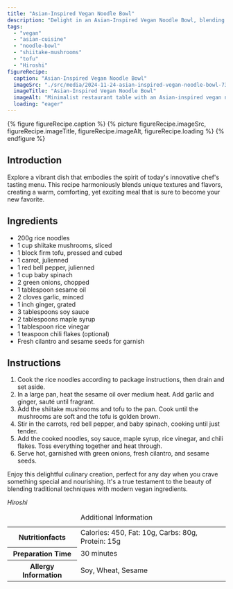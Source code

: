 ```yaml
---
title: "Asian-Inspired Vegan Noodle Bowl"
description: "Delight in an Asian-Inspired Vegan Noodle Bowl, blending traditional flavors with modern vegan twists. Perfect for a unique, comforting meal."
tags:
  - "vegan"
  - "asian-cuisine"
  - "noodle-bowl"
  - "shiitake-mushrooms"
  - "tofu"
  - "Hiroshi"
figureRecipe: 
  caption: "Asian-Inspired Vegan Noodle Bowl"
  imageSrc: "./src/media/2024-11-24-asian-inspired-vegan-noodle-bowl-7384.png"
  imageTitle: "Asian-Inspired Vegan Noodle Bowl"
  imageAlt: "Minimalist restaurant table with an Asian-inspired vegan noodle bowl, featuring golden-brown tofu, spinach, red bell pepper, shiitake mushrooms, garnished with green onions, cilantro, and sesame seeds."
  loading: "eager"
---
```


{% figure figureRecipe.caption %}
{% picture figureRecipe.imageSrc, figureRecipe.imageTitle, figureRecipe.imageAlt, figureRecipe.loading %}
{% endfigure %}

## Introduction

Explore a vibrant dish that embodies the spirit of today's innovative chef's tasting menu. This recipe harmoniously blends unique textures and flavors, creating a warm, comforting, yet exciting meal that is sure to become your new favorite.

## Ingredients

* 200g rice noodles
* 1 cup shiitake mushrooms, sliced
* 1 block firm tofu, pressed and cubed
* 1 carrot, julienned
* 1 red bell pepper, julienned
* 1 cup baby spinach
* 2 green onions, chopped
* 1 tablespoon sesame oil
* 2 cloves garlic, minced
* 1 inch ginger, grated
* 3 tablespoons soy sauce
* 2 tablespoons maple syrup
* 1 tablespoon rice vinegar
* 1 teaspoon chili flakes (optional)
* Fresh cilantro and sesame seeds for garnish

## Instructions

1. Cook the rice noodles according to package instructions, then drain and set aside.
2. In a large pan, heat the sesame oil over medium heat. Add garlic and ginger, sauté until fragrant.
3. Add the shiitake mushrooms and tofu to the pan. Cook until the mushrooms are soft and the tofu is golden brown.
4. Stir in the carrots, red bell pepper, and baby spinach, cooking until just tender.
5. Add the cooked noodles, soy sauce, maple syrup, rice vinegar, and chili flakes. Toss everything together and heat through.
6. Serve hot, garnished with green onions, fresh cilantro, and sesame seeds.

Enjoy this delightful culinary creation, perfect for any day when you crave something special and nourishing. It's a true testament to the beauty of blending traditional techniques with modern vegan ingredients.

*Hiroshi*

<table><caption class='sr-only'>Additional Information</caption><tr><th>Nutritionfacts</th><td>Calories: 450, Fat: 10g, Carbs: 80g, Protein: 15g&nbsp;</td></tr><tr><th>Preparation Time</th><td>30 minutes&nbsp;</td></tr><tr><th>Allergy Information</th><td>Soy, Wheat, Sesame&nbsp;</td></tr></table>

